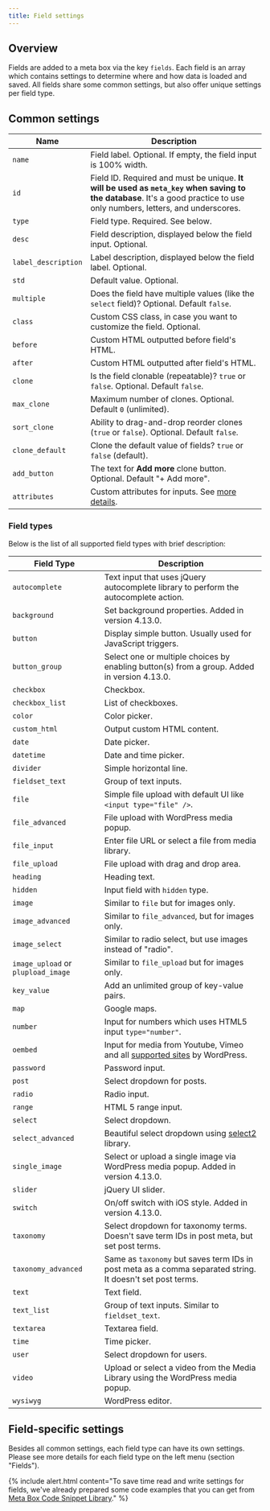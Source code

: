 ```yaml
---
title: Field settings
---
```


## Overview

Fields are added to a meta box via the key `fields`. Each field is an array which contains settings to determine where and how data is loaded and saved. All fields share some common settings, but also offer unique settings per field type.

## Common settings

Name | Description
--- | ---
`name` | Field label. Optional. If empty, the field input is 100% width.
`id` | Field ID. Required and must be unique. **It will be used as `meta_key` when saving to the database**. It's a good practice to use only numbers, letters, and underscores.
`type` | Field type. Required. See below.
`desc` | Field description, displayed below the field input. Optional.
`label_description` | Label description, displayed below the field label. Optional.
`std` | Default value. Optional.
`multiple`|Does the field have multiple values (like the `select` field)? Optional. Default `false`.
`class` | Custom CSS class, in case you want to customize the field. Optional.
`before` | Custom HTML outputted before field's HTML.
`after` | Custom HTML outputted after field's HTML.
`clone` | Is the field clonable (repeatable)? `true` or `false`. Optional. Default `false`.
`max_clone`|Maximum number of clones. Optional. Default `0` (unlimited).
`sort_clone`|Ability to drag-and-drop reorder clones (`true` or `false`). Optional. Default `false`.
`clone_default`|Clone the default value of fields? `true` or `false` (default).
`add_button`|The text for **Add more** clone button. Optional. Default "+ Add more".
`attributes` | Custom attributes for inputs. See [more details](/custom-attributes/).

### Field types

Below is the list of all supported field types with brief description:

Field Type | Description
--- | ---
`autocomplete` | Text input that uses jQuery autocomplete library to perform the autocomplete action.
`background` | Set background properties. Added in version 4.13.0.
`button` | Display simple button. Usually used for JavaScript triggers.
`button_group` | Select one or multiple choices by enabling button(s) from a group. Added in version 4.13.0.
`checkbox` | Checkbox.
`checkbox_list` | List of checkboxes.
`color` | Color picker.
`custom_html` | Output custom HTML content.
`date` | Date picker.
`datetime` | Date and time picker.
`divider` | Simple horizontal line.
`fieldset_text` | Group of text inputs.
`file` | Simple file upload with default UI like `<input type="file" />`.
`file_advanced` | File upload with WordPress media popup.
`file_input` | Enter file URL or select a file from media library.
`file_upload` | File upload with drag and drop area.
`heading` | Heading text.
`hidden` | Input field with `hidden` type.
`image` | Similar to `file` but for images only.
`image_advanced` | Similar to `file_advanced`, but for images only.
`image_select` | Similar to radio select, but use images instead of "radio".
`image_upload` or `plupload_image` | Similar to `file_upload` but for images only.
`key_value` | Add an unlimited group of key-value pairs.
`map` | Google maps.
`number` | Input for numbers which uses HTML5 input `type="number"`.
`oembed` | Input for media from Youtube, Vimeo and all [supported sites](https://codex.wordpress.org/Embeds) by WordPress.
`password` | Password input.
`post` | Select dropdown for posts.
`radio` | Radio input.
`range` | HTML 5 range input.
`select` | Select dropdown.
`select_advanced` | Beautiful select dropdown using [select2](https://select2.github.io) library.
`single_image` | Select or upload a single image via WordPress media popup. Added in version 4.13.0.
`slider` | jQuery UI slider.
`switch` | On/off switch with iOS style. Added in version 4.13.0.
`taxonomy` | Select dropdown for taxonomy terms. Doesn't save term IDs in post meta, but set post terms.
`taxonomy_advanced`|Same as `taxonomy` but saves term IDs in post meta as a comma separated string. It doesn't set post terms.
`text` | Text field.
`text_list` | Group of text inputs. Similar to `fieldset_text`.
`textarea` | Textarea field.
`time` | Time picker.
`user` | Select dropdown for users.
`video` | Upload or select a video from the Media Library using the WordPress media popup.
`wysiwyg` | WordPress editor.

## Field-specific settings

Besides all common settings, each field type can have its own settings. Please see more details for each field type on the left menu (section "Fields").

{% include alert.html content="To save time read and write settings for fields, we've already prepared some code examples that you can get from [Meta Box Code Snippet Library](https://github.com/wpmetabox/library/)." %}
